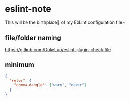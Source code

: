 # eslint-note

This will be the birthplace🐣 of my ESLint configuration file~

## file/folder naming

https://github.com/DukeLuo/eslint-plugin-check-file

## minimum

```json
{
  "rules": {
    "comma-dangle": ["warn", "never"]
  }
}
```
